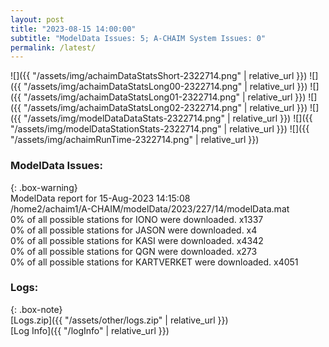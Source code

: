 ```yaml
---
layout: post
title: "2023-08-15 14:00:00"
subtitle: "ModelData Issues: 5; A-CHAIM System Issues: 0"
permalink: /latest/
---
```


![]({{ "/assets/img/achaimDataStatsShort-2322714.png" | relative_url }})
![]({{ "/assets/img/achaimDataStatsLong00-2322714.png" | relative_url }})
![]({{ "/assets/img/achaimDataStatsLong01-2322714.png" | relative_url }})
![]({{ "/assets/img/achaimDataStatsLong02-2322714.png" | relative_url }})
![]({{ "/assets/img/modelDataDataStats-2322714.png" | relative_url }})
![]({{ "/assets/img/modelDataStationStats-2322714.png" | relative_url }})
![]({{ "/assets/img/achaimRunTime-2322714.png" | relative_url }})


### ModelData Issues:  
  
{: .box-warning}  
 ModelData report for 15-Aug-2023 14:15:08   
 /home2/achaim1/A-CHAIM/modelData/2023/227/14/modelData.mat   
 0% of all possible stations for IONO were downloaded. x1337   
 0% of all possible stations for JASON were downloaded. x4   
 0% of all possible stations for KASI were downloaded. x4342   
 0% of all possible stations for QGN were downloaded. x273   
 0% of all possible stations for KARTVERKET were downloaded. x4051   
  


### Logs:  
  
{: .box-note}  
[Logs.zip]({{ "/assets/other/logs.zip" | relative_url }})  
[Log Info]({{ "/logInfo" | relative_url }})  
